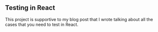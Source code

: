## Testing in React

This project is supportive to my blog post that I wrote talking about all the cases that you need to test in React.
